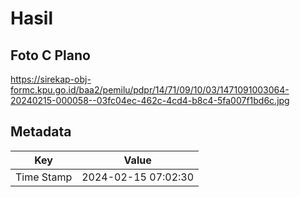 # Hasil

## Foto C Plano

https://sirekap-obj-formc.kpu.go.id/baa2/pemilu/pdpr/14/71/09/10/03/1471091003064-20240215-000058--03fc04ec-462c-4cd4-b8c4-5fa007f1bd6c.jpg


## Metadata

| Key        | Value               |
| ---------- | ------------------- |
| Time Stamp | 2024-02-15 07:02:30 |



